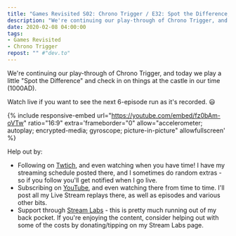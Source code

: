 ```yaml
---
title: "Games Revisited S02: Chrono Trigger / E32: Spot the Difference, and Other Errands"
description: "We're continuing our play-through of Chrono Trigger, and today we play a little 'Spot the Difference' and check in on things at the castle in our time (1000AD)."
date: 2020-02-08 04:00:00
tags:
- Games Revisited
- Chrono Trigger
repost: "" #"dev.to"
---
```


We're continuing our play-through of Chrono Trigger, and today we play a little "Spot the Difference" and check in on things at the castle in our time (1000AD).

Watch live if you want to see the next 6-episode run as it's recorded. :smiley:
<!--more-->

{% include responsive-embed url="https://youtube.com/embed/fz0bAm-oVTw" ratio="16:9" extra='frameborder="0" allow="accelerometer; autoplay; encrypted-media; gyroscope; picture-in-picture" allowfullscreen' %}

Help out by:
 * Following on [Twtich](https://twitch.tv/AnonJr_Live), and even watching when you have time! I have my streaming schedule posted there, and I sometimes do random extras - so if you follow you'll get notified when I go live.
 * Subscribing on [YouTube](http://www.youtube.com/channel/UCXafqhKHbkSUIrq0LAuu0tw), and even watching there from time to time. I'll post all my Live Stream replays there, as well as episodes and various other bits.
 * Support through [Stream Labs](https://streamlabs.com/anonjr_live) - this is pretty much running out of my back pocket. If you're enjoying the content, consider helping out with some of the costs by donating/tipping on my Stream Labs page.